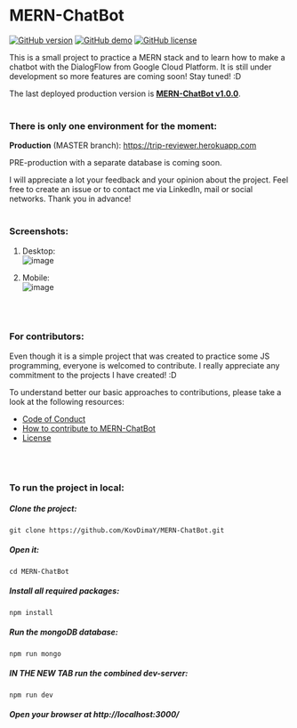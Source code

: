 # MERN-ChatBot

[![GitHub version](https://img.shields.io/badge/version-1.0.0-yellow.svg)](https://github.com/KovDimaY/MERN-ChatBot/releases)
[![GitHub demo](https://img.shields.io/badge/demo-available-green.svg)](https://mern-chatbot.herokuapp.com/)
[![GitHub license](https://img.shields.io/badge/license-MIT-blue.svg)](https://github.com/KovDimaY/MERN-ChatBot/blob/master/LICENSE)

This is a small project to practice a MERN stack and to learn how to make a chatbot with the DialogFlow from Google Cloud Platform. It is still under development so more features are coming soon! Stay tuned! :D

The last deployed production version is [**MERN-ChatBot v1.0.0**](https://github.com/KovDimaY/MERN-ChatBot/releases). 
<br>
<br>

### There is only one environment for the moment:

**Production** (MASTER branch): https://trip-reviewer.herokuapp.com

PRE-production with a separate database is coming soon.

I will appreciate a lot your feedback and your opinion about the project. Feel free to create an issue or to contact me via LinkedIn, mail or social networks.
Thank you in advance!
<br>
<br>

### Screenshots:
1) Desktop:<br>
![image](https://user-images.githubusercontent.com/26466644/50377510-09d1ad80-061f-11e9-8835-ccd79f75b905.png)

2) Mobile:<br>
![image](https://user-images.githubusercontent.com/26466644/50377555-c7f53700-061f-11e9-9799-7f7dcf444927.png)

<br>
<br>



### For contributors:
Even though it is a simple project that was created to practice some JS programming, everyone is welcomed to contribute. I really appreciate any commitment to the projects I have created! :D

To understand better our basic approaches to contributions, please take a look at the following resources: 
- [Code of Conduct](https://github.com/KovDimaY/MERN-ChatBot/blob/master/CODE_OF_CONDUCT.md)
- [How to contribute to MERN-ChatBot](https://github.com/KovDimaY/MERN-ChatBot/blob/master/CONTRIBUTING.md)
- [License](https://github.com/KovDimaY/MERN-ChatBot/blob/master/LICENSE)

<br>
<br>



### To run the project in local:
##### Clone the project: 
```
git clone https://github.com/KovDimaY/MERN-ChatBot.git
```

##### Open it:
```
cd MERN-ChatBot
```

##### Install all required packages:
```
npm install
```

##### Run the mongoDB database:
```
npm run mongo
```

##### IN THE NEW TAB run the combined dev-server:
```
npm run dev
```

##### Open your browser at http://localhost:3000/
